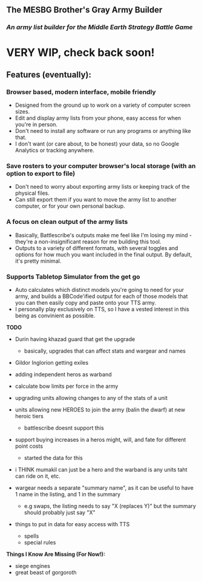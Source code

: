 ## The MESBG Brother's Gray Army Builder

### _An army list builder for the Middle Earth Strategy Battle Game_

# **VERY WIP, check back soon!**

## Features (eventually):

### **Browser based, modern interface, mobile friendly**

- Designed from the ground up to work on a variety of computer screen sizes.
- Edit and display army lists from your phone, easy access for when you're in person.
- Don't need to install any software or run any programs or anything like that.
- I don't want (or care about, to be honest) your data, so no Google Analytics or tracking anywhere.

### **Save rosters to your computer browser's local storage (with an option to export to file)**

- Don't need to worry about exporting army lists or keeping track of the physical files.
- Can still export them if you want to move the army list to another computer, or for your own personal backup.

### **A focus on clean output of the army lists**

- Basically, Battlescribe's outputs make me feel like I'm losing my mind - they're a non-insignificant reason for me building this tool.
- Outputs to a variety of different formats, with several toggles and options for how much you want included in the final output. By default, it's pretty minimal.

### **Supports Tabletop Simulator from the get go**

- Auto calculates which distinct models you're going to need for your army, and builds a BBCode'ified output for each of those models that you can then easily copy and paste onto your TTS army.
- I personally play exclusively on TTS, so I have a vested interest in this being as convinient as possible.

**TODO**

- Durin having khazad guard that get the upgrade
  - basically, upgrades that can affect stats and wargear and names
- Gildor Inglorion getting exiles
- adding independent heros as warband

- calculate bow limits per force in the army

- upgrading units allowing changes to any of the stats of a unit

- units allowing new HEROES to join the army (balin the dwarf) at new heroic tiers

  - battlescribe doesnt support this

- support buying increases in a heros might, will, and fate for different point costs

  - started the data for this

- i THINK mumakil can just be a hero and the warband is any units taht can ride on it, etc.

- wargear needs a separate "summary name", as it can be useful to have 1 name in the listing, and 1 in the summary

  - e.g swaps, the listing needs to say "X (replaces Y)" but the summary should probably just say "X"

- things to put in data for easy access with TTS
  - spells
  - special rules

**Things I Know Are Missing (For Now!):**

- siege engines
- great beast of gorgoroth

